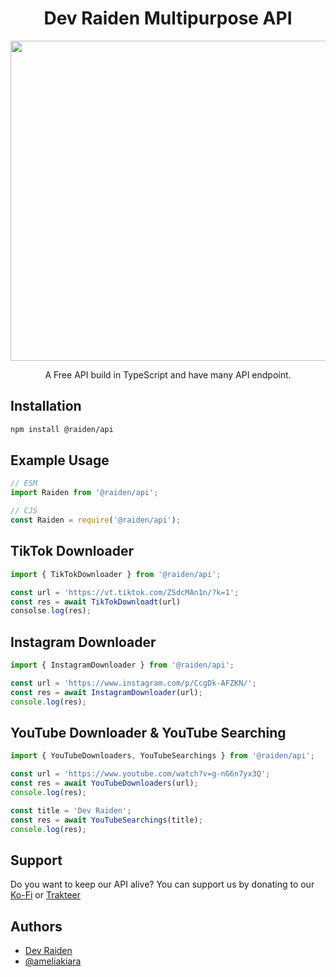 <h1 align='center'>
Dev Raiden Multipurpose API
</h1>

<p align='center'>
<img width='512' height='512' src='https://cdn.discordapp.com/attachments/977131142262169600/982094496332382218/MeeS-Logo.jpg' />
</p>
<p align='center'> 
A Free API build in TypeScript and have many API endpoint.
</p>

## Installation

```bash
npm install @raiden/api
```

## Example Usage

```js
// ESM
import Raiden from '@raiden/api';

// CJS
const Raiden = require('@raiden/api');
```

## TikTok Downloader

```js
import { TikTokDownloader } from '@raiden/api';

const url = 'https://vt.tiktok.com/ZSdcMAn1n/?k=1';
const res = await TikTokDownloadt(url)
consolse.log(res);
```

## Instagram Downloader
```js
import { InstagramDownloader } from '@raiden/api';

const url = 'https://www.instagram.com/p/CcgDk-AFZKN/';
const res = await InstagramDownloader(url);
console.log(res);
```

## YouTube Downloader & YouTube Searching

```js
import { YouTubeDownloaders, YouTubeSearchings } from '@raiden/api';

const url = 'https://www.youtube.com/watch?v=g-nG6n7yx3Q';
const res = await YouTubeDownloaders(url);
console.log(res);

const title = 'Dev Raiden';
const res = await YouTubeSearchings(title);
console.log(res);
```

## Support
Do you want to keep our API alive? You can support us by donating to our [Ko-Fi](https://ko-fi.com/devraiden) or [Trakteer](https://trakteer.id/devraiden)

## Authors

- [Dev Raiden](https://www.github.com/Dev-Raiden)
- [@ameliakiara](https://www.github.com/ameliakiara)